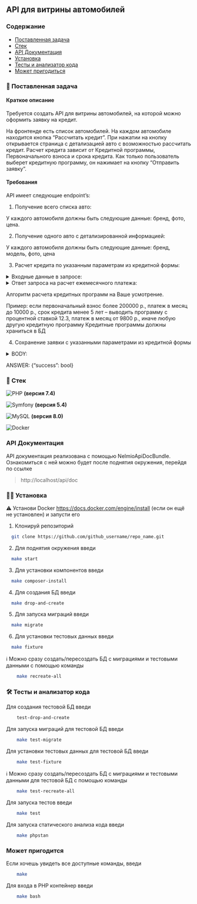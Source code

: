 ## API для витрины автомобилей

### Содержание

- [Поставленная задача](#-поставленная-задача)
- [Стек](#-стек)
- [API Документация]()
- [Установка](#-установка)
- [Тесты и анализатор кода](#-тесты-и-анализатор-кода)
- [Может пригодиться](#-тесты-и-анализатор-кода)

### 💼 Поставленная задача

#### Краткое описание

Требуется создать API для витрины автомобилей, на которой можно оформить заявку на кредит.

На фронтенде есть список автомобилей. На каждом автомобиле находится кнопка “Рассчитать кредит”.
При нажатии на кнопку открывается страница с детализацией авто с возможностью рассчитать кредит.
Расчет кредита зависит от Кредитной программы, Первоначального взноса и срока кредита.
Как только пользователь выберет кредитную программу, он нажимает на кнопку “Отправить заявку”.

#### Требования

API имеет следующие endpoint’s:

1. Получение всего списка авто:

У каждого автомобиля должны быть следующие данные: бренд, фото, цена.

2. Получение одного авто с детализированной информацией:

У каждого автомобиля должны быть следующие данные: бренд, модель, фото, цена

3. Расчет кредита по указанным параметрам из кредитной формы:

<details>
  <summary>Входные данные в запросе:</summary>

**price**: Цена автомобиля (int, required). Пример: 1401000

**initialPayment**: Первоначальный взнос за кредит. В запросе отдаются рубли с копейками. (float: точность до десятых
долей, required). Пример: 200000,56

**loanTerm**: Срок кредита в месяцах (int, required). Пример: 64
</details>

<details>
  <summary>Ответ запроса на расчет ежемесячного платежа:</summary>

**programId**: Уникальный id кредитной программы

**interestRate**: Процентная ставка кредитной программы (float, точность до десятых долей). Пример: 12.3

**monthlyPayment**: Ежемесячный платёж (int). Пример: 24276

**title**: Название кредитной программы (str). Пример: “Alfa Energy”
</details>

Алгоритм расчета кредитных программ на Ваше усмотрение.

Пример: если первоначальный взнос более 200000 р., платеж в месяц до 10000 р., срок кредита менее 5 лет – выводить
программу с процентной ставкой 12.3, платеж в месяц от 9800 р., иначе любую другую кредитную программу
Кредитные программы должны храниться в БД

4. Сохранение заявки с указанными параметрами из кредитной формы

<details>
  <summary>BODY:</summary>
{

"carId": int,

"programId": int,

"initialPayment": int,

"loanTerm": int

}
</details>

ANSWER: {“success”: bool}

### 🧰 Стек

![PHP](https://img.shields.io/badge/PHP-777BB4?style=for-the-badge&logo=php&logoColor=white) **(версия 7.4)**

![Symfony](https://img.shields.io/badge/Symfony-000000?style=for-the-badge&logo=symfony&logoColor=white) **(версия 5.4)**

![MySQL](https://img.shields.io/badge/MySQL-4479A1?style=for-the-badge&logo=mysql&logoColor=white) **(версия 8.0)**

![Docker](https://img.shields.io/badge/Docker-2496ED?style=for-the-badge&logo=docker&logoColor=white)

### API Документация

API документация реализована с помощью NelmioApiDocBundle. Ознакомиться с ней можно будет после поднятия окружения,
перейдя по ссылке

> http://localhost/api/doc

### 👨‍💻 Установка

⚠️ Установи Docker https://docs.docker.com/engine/install (если он ещё не установлен) и запусти его

1. Клонируй репозиторий

```sh
  git clone https://github.com/github_username/repo_name.git
```

2. Для поднятия окружения введи

```sh
  make start
```

3. Для установки компонентов введи

```sh
  make composer-install
```

4. Для создания БД введи

```sh
  make drop-and-create
```

5. Для запуска миграций введи

```sh
  make migrate
```

6. Для установки тестовых данных введи

```sh
  make fixture
```

ℹ️ Можно сразу создать/пересоздать БД с миграциями и тестовыми данными с помощью команды

```sh
    make recreate-all
```

### 🛠️ Тесты и анализатор кода

Для создания тестовой БД введи

```sh
    test-drop-and-create
```

Для запуска миграций для тестовой БД введи

```sh
    make test-migrate
```

Для установки тестовых данных для тестовой БД введи

```sh
    make test-fixture
```

ℹ️ Можно сразу создать/пересоздать БД с миграциями и тестовыми данными для тестовой БД с помощью команды

```sh
    make test-recreate-all
```

Для запуска тестов введи

```sh
    make test
```

Для запуска статического анализа кода введи

```sh
    make phpstan
```

### Может пригодится

Если хочешь увидеть все доступные команды, введи

```sh
    make
```

Для входа в PHP контейнер введи

```sh
    make bash
```
